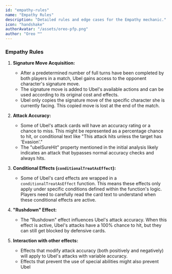 ```yaml
---
id: "empathy-rules"
name: "Empathy Rules"
description: "Detailed rules and edge cases for the Empathy mechanic."
icon: "handshake"
authorAvatar: "/assets/oreo-pfp.png"
author: "Oreo ™️"
---
```


### Empathy Rules

1.  **Signature Move Acquisition:**
    * After a predetermined number of full turns have been completed by both players in a match, Ubel gains access to the opponent character's signature move.
    * The signature move is added to Ubel's available actions and can be used according to its original cost and effects.
    * Ubel only copies the signature move of the specific character she is currently facing. This copied move is lost at the end of the match.

2.  **Attack Accuracy:**
    * Some of Ubel's attack cards will have an accuracy rating or a chance to miss. This might be represented as a percentage chance to hit, or conditional text like "This attack hits unless the target has 'Evasion'."
    * The "ubelSureHit" property mentioned in the initial analysis likely indicates an attack that bypasses normal accuracy checks and always hits.

3.  **Conditional Effects (`conditionalTreatAsEffect`):**
    * Some of Ubel's card effects are wrapped in a `conditionalTreatAsEffect` function. This means these effects only apply under specific conditions defined within the function's logic. Players need to carefully read the card text to understand when these conditional effects are active.

4.  **"Rushdown" Effect:**
    * The "Rushdown" effect influences Ubel's attack accuracy. When this effect is active, Ubel's attacks have a 100% chance to hit, but they can still get blocked by defensive cards.

5.  **Interaction with other effects:**
    * Effects that modify attack accuracy (both positively and negatively) will apply to Ubel's attacks with variable accuracy.
    * Effects that prevent the use of special abilities might also prevent Ubel